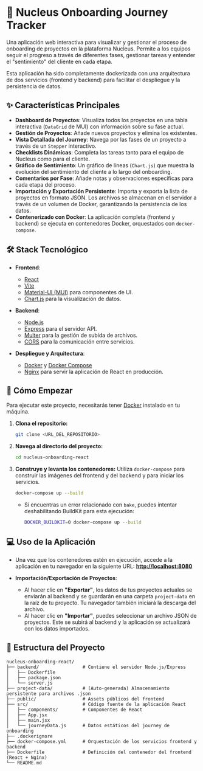 # 🚀 Nucleus Onboarding Journey Tracker

Una aplicación web interactiva para visualizar y gestionar el proceso de onboarding de proyectos en la plataforma Nucleus. Permite a los equipos seguir el progreso a través de diferentes fases, gestionar tareas y entender el "sentimiento" del cliente en cada etapa.

Esta aplicación ha sido completamente dockerizada con una arquitectura de dos servicios (frontend y backend) para facilitar el despliegue y la persistencia de datos.

## ✨ Características Principales

- **Dashboard de Proyectos**: Visualiza todos los proyectos en una tabla interactiva (`DataGrid` de MUI) con información sobre su fase actual.
- **Gestión de Proyectos**: Añade nuevos proyectos y elimina los existentes.
- **Vista Detallada del Journey**: Navega por las fases de un proyecto a través de un `Stepper` interactivo.
- **Checklists Dinámicas**: Completa las tareas tanto para el equipo de Nucleus como para el cliente.
- **Gráfico de Sentimiento**: Un gráfico de líneas (`Chart.js`) que muestra la evolución del sentimiento del cliente a lo largo del onboarding.
- **Comentarios por Fase**: Añade notas y observaciones específicas para cada etapa del proceso.
- **Importación y Exportación Persistente**: Importa y exporta la lista de proyectos en formato JSON. Los archivos se almacenan en el servidor a través de un volumen de Docker, garantizando la persistencia de los datos.
- **Contenerizado con Docker**: La aplicación completa (frontend y backend) se ejecuta en contenedores Docker, orquestados con `docker-compose`.

## 🛠️ Stack Tecnológico

- **Frontend**:
  - [React](https://reactjs.org/)
  - [Vite](https://vitejs.dev/)
  - [Material-UI (MUI)](https://mui.com/) para componentes de UI.
  - [Chart.js](https://www.chartjs.org/) para la visualización de datos.

- **Backend**:
  - [Node.js](https://nodejs.org/)
  - [Express](https://expressjs.com/) para el servidor API.
  - [Multer](https://github.com/expressjs/multer) para la gestión de subida de archivos.
  - [CORS](https://github.com/expressjs/cors) para la comunicación entre servicios.

- **Despliegue y Arquitectura**:
  - [Docker](https://www.docker.com/) y [Docker Compose](https://docs.docker.com/compose/)
  - [Nginx](https://www.nginx.com/) para servir la aplicación de React en producción.

## 🚀 Cómo Empezar

Para ejecutar este proyecto, necesitarás tener [Docker](https://www.docker.com/products/docker-desktop/) instalado en tu máquina.

1.  **Clona el repositorio:**
    ```bash
    git clone <URL_DEL_REPOSITORIO>
    ```

2.  **Navega al directorio del proyecto:**
    ```bash
    cd nucleus-onboarding-react
    ```

3.  **Construye y levanta los contenedores:**
    Utiliza `docker-compose` para construir las imágenes del frontend y del backend y para iniciar los servicios.
    ```bash
    docker-compose up --build
    ```
    - Si encuentras un error relacionado con `bake`, puedes intentar deshabilitando BuildKit para esta ejecución:
      ```bash
      DOCKER_BUILDKIT=0 docker-compose up --build
      ```

## 💻 Uso de la Aplicación

- Una vez que los contenedores estén en ejecución, accede a la aplicación en tu navegador en la siguiente URL:
  **[http://localhost:8080](http://localhost:8080)**

- **Importación/Exportación de Proyectos**:
  - Al hacer clic en **"Exportar"**, los datos de tus proyectos actuales se enviarán al backend y se guardarán en una carpeta `project-data` en la raíz de tu proyecto. Tu navegador también iniciará la descarga del archivo.
  - Al hacer clic en **"Importar"**, puedes seleccionar un archivo JSON de proyectos. Este se subirá al backend y la aplicación se actualizará con los datos importados.

## 📁 Estructura del Proyecto

```
nucleus-onboarding-react/
├── backend/                # Contiene el servidor Node.js/Express
│   ├── Dockerfile
│   ├── package.json
│   └── server.js
├── project-data/           # (Auto-generada) Almacenamiento persistente para archivos .json
├── public/                 # Assets públicos del frontend
├── src/                    # Código fuente de la aplicación React
│   ├── components/         # Componentes de React
│   ├── App.jsx
│   ├── main.jsx
│   └── journeyData.js      # Datos estáticos del journey de onboarding
├── .dockerignore
├── docker-compose.yml      # Orquestación de los servicios frontend y backend
├── Dockerfile              # Definición del contenedor del frontend (React + Nginx)
└── README.md
```

